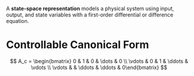 A **state-space representation** models a physical system using input, output, and state variables with a first-order differential or difference equation. 



# Controllable Canonical Form

$$
A_c = \begin{bmatrix} 0 & 1 & 0 & \dots & 0 \\ \vdots & 0 & 1 & \ddots & \vdots \\ \vdots & & \ddots & \ddots & 0\end{bmatrix}
$$